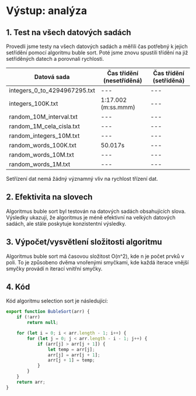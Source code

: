 # Výstup: analýza

## 1. Test na všech datových sadách

Provedli jsme testy na všech datových sadách a měřili čas potřebný k jejich setřídění pomocí algoritmu buble sort. Poté jsme znovu spustili třídění na již setříděných datech a porovnali rychlosti.

| Datová sada                  | Čas třídění (nesetříděná) | Čas třídění (setříděná) |
|------------------------------|---------------------------|-------------------------|
| integers_0_to_4294967295.txt | ---                       | ---                     |
| integers_100K.txt            | 1:17.002 (m:ss.mmm)       | ---                     |
| random_10M_interval.txt      | ---                       | ---                     |
| random_1M_cela_cisla.txt     | ---                       | ---                     |
| random_integers_10M.txt      | ---                       | ---                     |
| random_words_100K.txt        | 50.017s                   | ---                     |
| random_words_10M.txt         | ---                       | ---                     |
| random_words_1M.txt          | ---                       | ---                     |

Setřízení dat nemá žádný významný vliv na rychlost třízení dat.

## 2. Efektivita na slovech

Algoritmus buble sort byl testován na datových sadách obsahujících slova. Výsledky ukazují, že algoritmus je méně efektivní na velkých datových sadách, ale stále poskytuje konzistentní výsledky.

## 3. Výpočet/vysvětlení složitosti algoritmu

Algoritmus buble sort má časovou složitost O(n^2), kde n je počet prvků v poli. To je způsobeno dvěma vnořenými smyčkami, kde každá iterace vnější smyčky provádí n iterací vnitřní smyčky.

## 4. Kód

Kód algoritmu selection sort je následující:
```javascript
export function BubleSort(arr) {
    if (!arr)
        return null;

    for (let i = 0; i < arr.length - 1; i++) {
        for (let j = 0; j < arr.length - i - 1; j++) {
            if (arr[j] > arr[j + 1]) {
                let temp = arr[j];
                arr[j] = arr[j + 1];
                arr[j + 1] = temp;
            }
        }
    }
    return arr;
}
```